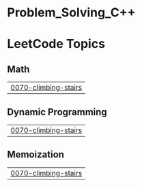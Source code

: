 # Problem_Solving_C++

<!---LeetCode Topics Start-->
# LeetCode Topics
## Math
|  |
| ------- |
| [0070-climbing-stairs](https://github.com/MostafaM117/Problem_Solving_Iti/tree/master/0070-climbing-stairs) |
## Dynamic Programming
|  |
| ------- |
| [0070-climbing-stairs](https://github.com/MostafaM117/Problem_Solving_Iti/tree/master/0070-climbing-stairs) |
## Memoization
|  |
| ------- |
| [0070-climbing-stairs](https://github.com/MostafaM117/Problem_Solving_Iti/tree/master/0070-climbing-stairs) |
<!---LeetCode Topics End-->